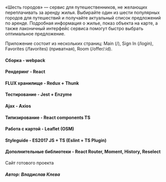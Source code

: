 «Шесть городов» — сервис для путешественников, не желающих переплачивать за аренду жилья. Выбирайте один из шести популярных городов для путешествий и получайте актуальный список предложений по аренде. Подробная информация о жилье, показ объекта на карте, а также лаконичный интерфейс сервиса помогут быстро выбрать оптимальное предложение.

Приложение состоит из нескольких страниц: Main (/), Sign In (/login), Favorites (/favorites) (приватная), Room (/offer/:id).

#### Сборка - webpack
#### Рендеринг - React
#### FLUX хранилище - Redux + Thunk
#### Тестирование - Jest + Enzyme
#### Ajax - Axios
#### Типизирование - React components TS
#### Работа с картой - Leaflet (OSM)
#### Styleguide - ES2017 JS + TS (Eslint + TS Plugin)
#### Дополнительные библиотеки - React Router, Moment, History, Reselect

Сайт готового проекта

##### Автор: Владислав Клева
